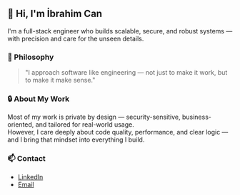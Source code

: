 ## 👋 Hi, I'm İbrahim Can

I'm a full-stack engineer who builds scalable, secure, and robust systems — with precision and care for the unseen details.

### 🧠 Philosophy

> "I approach software like engineering — not just to make it work, but to make it make sense."

### 🔒 About My Work

Most of my work is private by design — security-sensitive, business-oriented, and tailored for real-world usage.  
However, I care deeply about code quality, performance, and clear logic — and I bring that mindset into everything I build.

### 📫 Contact

- [LinkedIn](https://www.linkedin.com/in/ibrahim-can-eldem)
- [Email](mailto:ibrahimcaneldem@hotmail.com)
